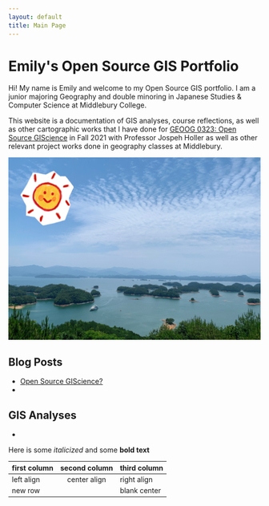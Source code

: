 ```yaml
---
layout: default
title: Main Page
---
```


# Emily's Open Source GIS Portfolio

Hi! My name is Emily and welcome to my Open Source GIS portfolio. I am a junior majoring Geography and double minoring in Japanese Studies & Computer Science at Middlebury College.

This website is a documentation of GIS analyses, course reflections, as well as other cartographic works that I have done for [GEOOG 0323: Open Source GIScience](http://gis4dev.github.io) in Fall 2021 with Professor Jospeh Holler as well as other relevant project works done in geography classes at Middlebury.  

![Lake](assets/IMG_7528.JPG)

## Blog Posts

- [Open Source GIScience?](open-giscience)
-

## GIS Analyses

-






Here is some *italicized* and some **bold text**

first column | second column | third column
:------------| :------------:| :------------
left align |  center align | right align
new row  || blank center
